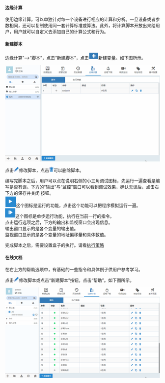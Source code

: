 #### **边缘计算**  

使用边缘计算，可以单独针对每一个设备进行相应的计算和分析。一旦设备或者参数相同，还可以复制使用同一套计算标准或算法。此外，将计算脚本开放出来给用户，用户就可以自定义去添加自己的计算公式和行为。  

#### **新建脚本**  

边缘计算”-->“脚本”，点击“新建脚本”，点击![新建变量](Images/Addmarco.png)新建变量。如下图所示。  

![添加盒子分组](Images/macroscript.gif)  

点击![添加盒子分组](Images/write.png)修改脚本，点击![添加盒子分组](Images/delete.png)可以删除脚本。  

编写完脚本之后，用户可以点在说明右侧的小三角调试图标，先运行一遍查看是编写是否有误。下方的“输出”与“监控”窗口可以看到调试效果，确认无误后，点击右下方的保存并关闭
按钮。  
![添加盒子分组](Images/marcoRun.png)这个图标是运行的功能，点击这个功能可以把程序模拟运行一遍。  
![添加盒子分组](Images/danbuRunmarco.png)这个图标是单步运行功能，执行在当前一行的指令。  
点击运行选项之后，下方的输出和监视窗口会出现信息。  
输出窗口显示的是各个变量的输出值。  
监视窗口显示的是各个变量的地址偏移量和具体数值。  

完成脚本之后，需要设置盒子的执行。请看[执行策略](ExecutionStrategy.md)  

#### **在线文档**  

在右上方的帮助选项中，有基础的一些指令和具体例子供用户参考学习。  

点击![添加盒子分组](Images/write.png)修改脚本或点击“新建脚本”按钮。点击“帮助”。如下图所示。  

![添加盒子分组](Images/macrodocs.gif)  
